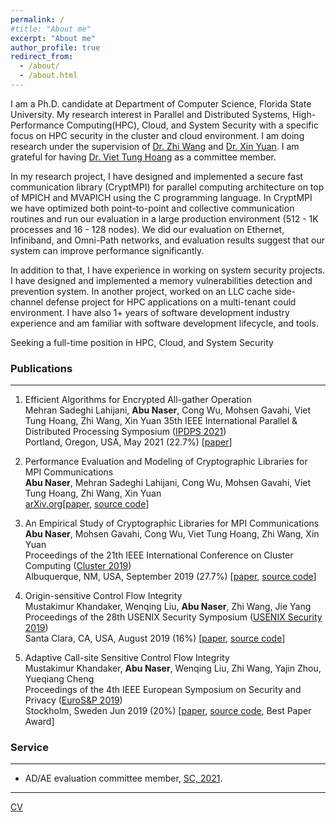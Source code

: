 ```yaml
---
permalink: /
#title: "About me"
excerpt: "About me"
author_profile: true
redirect_from: 
  - /about/
  - /about.html
---
```


I am a Ph.D. candidate at Department of Computer Science, Florida State University. My research interest in Parallel and Distributed Systems, High-Performance Computing(HPC), Cloud, and System Security with a specific focus on HPC security in the cluster and cloud environment. I am doing research under the supervision of [Dr. Zhi Wang](https://www.cs.fsu.edu/~zwang/) and [Dr. Xin Yuan](https://www.cs.fsu.edu/~xyuan/). I am grateful for having [Dr. Viet Tung Hoang](https://www.cs.fsu.edu/~tvhoang/) as a committee member.

In my research project, I have designed and implemented a secure fast communication library (CryptMPI) for parallel computing architecture on top of MPICH and MVAPICH using the C programming language. In CryptMPI we have optimized both point-to-point and collective communication routines and run our evaluation in a large production environment (512 - 1K processes and 16 - 128 nodes). We did our evaluation on Ethernet, Infiniband, and Omni-Path networks, and evaluation results suggest that our system can improve performance significantly.

In addition to that, I have experience in working on system security projects. I have designed and implemented a memory vulnerabilities detection and prevention system. In another project, worked on an LLC cache side-channel defense project for HPC applications on a multi-tenant could environment. I have also 1+ years of software development industry experience and am familiar with software development lifecycle, and tools.

Seeking a full-time position in HPC, Cloud, and System Security
### Publications
---
1. Efficient Algorithms for Encrypted All-gather Operation   
   Mehran Sadeghi Lahijani, **Abu Naser**, Cong Wu, Mohsen Gavahi, Viet Tung Hoang, Zhi Wang, Xin Yuan 
   35th IEEE International Parallel &  Distributed Processing Symposium ([IPDPS 2021](https://www.ipdps.org/))   
   Portland, Oregon, USA, May 2021 (22.7%) [[paper](https://ieeexplore.ieee.org/document/9460464)] 

2. Performance Evaluation and Modeling of Cryptographic Libraries for MPI Communications   
  **Abu Naser**, Mehran Sadeghi Lahijani,  Cong Wu, Mohsen Gavahi, Viet Tung Hoang, Zhi Wang, Xin Yuan   
  [arXiv.org](https://arxiv.org)[[paper](https://arxiv.org/abs/2010.06139), [source code](https://github.com/abu-naser/Encrypted-MPI-Communication)]    

3. An Empirical Study of Cryptographic Libraries for MPI Communications   
  **Abu Naser**, Mohsen Gavahi, Cong Wu, Viet Tung Hoang, Zhi Wang, Xin Yuan   
  Proceedings of the 21th IEEE International Conference on Cluster Computing ([Cluster 2019](https://clustercomp.org/2019/))   
  Albuquerque, NM, USA, September 2019 (27.7%) [[paper](https://ieeexplore.ieee.org/abstract/document/8891033), [source code](https://github.com/abu-naser/Encrypted-MPI-Communication)]    

4. Origin-sensitive Control Flow Integrity     
  Mustakimur Khandaker, Wenqing Liu, **Abu Naser**, Zhi Wang, Jie Yang   
  Proceedings of the 28th USENIX Security Symposium ([USENIX Security 2019](https://www.usenix.org/conference/usenixsecurity19))   
  Santa Clara, CA, USA, August 2019 (16%) [[paper](https://www.cs.fsu.edu/~zwang/files/usenixsec19.pdf), [source code](https://github.com/mustakcsecuet/OS-CFI)]    

5. Adaptive Call-site Sensitive Control Flow Integrity    
   Mustakimur Khandaker, **Abu Naser**, Wenqing Liu, Zhi Wang, Yajin Zhou, Yueqiang Cheng   
   Proceedings of the 4th IEEE European Symposium on Security and Privacy ([EuroS&P 2019](https://www.ieee-security.org/TC/EuroSP2019/))   
   Stockholm, Sweden Jun 2019 (20%) [[paper](https://www.cs.fsu.edu/~zwang/files/eurosp19.pdf), [source code](https://github.com/mustakcsecuet/CFI-LB), Best Paper Award]  


### Service
---
* AD/AE evaluation committee member, [SC, 2021](https://sc21.supercomputing.org/).

---
[CV](https://ww2.cs.fsu.edu/~naser/Abu-Naser.pdf)  